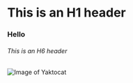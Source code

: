 # This is an H1 header

### Hello

###### This is an H6 header


![Image of Yaktocat](https://octodex.github.com/images/yaktocat.png)

